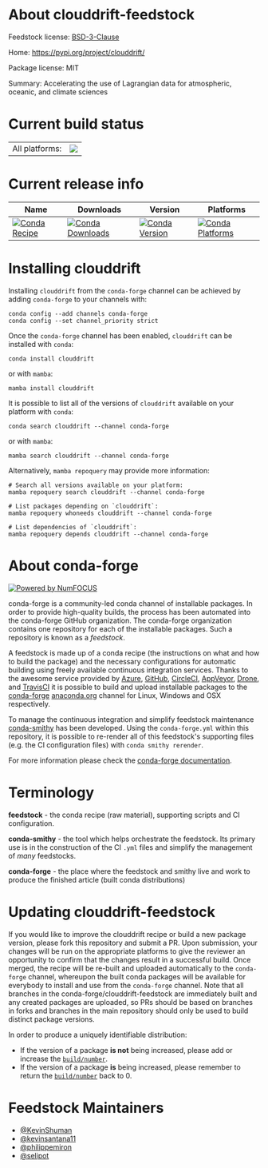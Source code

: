 About clouddrift-feedstock
==========================

Feedstock license: [BSD-3-Clause](https://github.com/conda-forge/clouddrift-feedstock/blob/main/LICENSE.txt)

Home: https://pypi.org/project/clouddrift/

Package license: MIT

Summary: Accelerating the use of Lagrangian data for atmospheric, oceanic, and climate sciences

Current build status
====================


<table><tr><td>All platforms:</td>
    <td>
      <a href="https://dev.azure.com/conda-forge/feedstock-builds/_build/latest?definitionId=18553&branchName=main">
        <img src="https://dev.azure.com/conda-forge/feedstock-builds/_apis/build/status/clouddrift-feedstock?branchName=main">
      </a>
    </td>
  </tr>
</table>

Current release info
====================

| Name | Downloads | Version | Platforms |
| --- | --- | --- | --- |
| [![Conda Recipe](https://img.shields.io/badge/recipe-clouddrift-green.svg)](https://anaconda.org/conda-forge/clouddrift) | [![Conda Downloads](https://img.shields.io/conda/dn/conda-forge/clouddrift.svg)](https://anaconda.org/conda-forge/clouddrift) | [![Conda Version](https://img.shields.io/conda/vn/conda-forge/clouddrift.svg)](https://anaconda.org/conda-forge/clouddrift) | [![Conda Platforms](https://img.shields.io/conda/pn/conda-forge/clouddrift.svg)](https://anaconda.org/conda-forge/clouddrift) |

Installing clouddrift
=====================

Installing `clouddrift` from the `conda-forge` channel can be achieved by adding `conda-forge` to your channels with:

```
conda config --add channels conda-forge
conda config --set channel_priority strict
```

Once the `conda-forge` channel has been enabled, `clouddrift` can be installed with `conda`:

```
conda install clouddrift
```

or with `mamba`:

```
mamba install clouddrift
```

It is possible to list all of the versions of `clouddrift` available on your platform with `conda`:

```
conda search clouddrift --channel conda-forge
```

or with `mamba`:

```
mamba search clouddrift --channel conda-forge
```

Alternatively, `mamba repoquery` may provide more information:

```
# Search all versions available on your platform:
mamba repoquery search clouddrift --channel conda-forge

# List packages depending on `clouddrift`:
mamba repoquery whoneeds clouddrift --channel conda-forge

# List dependencies of `clouddrift`:
mamba repoquery depends clouddrift --channel conda-forge
```


About conda-forge
=================

[![Powered by
NumFOCUS](https://img.shields.io/badge/powered%20by-NumFOCUS-orange.svg?style=flat&colorA=E1523D&colorB=007D8A)](https://numfocus.org)

conda-forge is a community-led conda channel of installable packages.
In order to provide high-quality builds, the process has been automated into the
conda-forge GitHub organization. The conda-forge organization contains one repository
for each of the installable packages. Such a repository is known as a *feedstock*.

A feedstock is made up of a conda recipe (the instructions on what and how to build
the package) and the necessary configurations for automatic building using freely
available continuous integration services. Thanks to the awesome service provided by
[Azure](https://azure.microsoft.com/en-us/services/devops/), [GitHub](https://github.com/),
[CircleCI](https://circleci.com/), [AppVeyor](https://www.appveyor.com/),
[Drone](https://cloud.drone.io/welcome), and [TravisCI](https://travis-ci.com/)
it is possible to build and upload installable packages to the
[conda-forge](https://anaconda.org/conda-forge) [anaconda.org](https://anaconda.org/)
channel for Linux, Windows and OSX respectively.

To manage the continuous integration and simplify feedstock maintenance
[conda-smithy](https://github.com/conda-forge/conda-smithy) has been developed.
Using the ``conda-forge.yml`` within this repository, it is possible to re-render all of
this feedstock's supporting files (e.g. the CI configuration files) with ``conda smithy rerender``.

For more information please check the [conda-forge documentation](https://conda-forge.org/docs/).

Terminology
===========

**feedstock** - the conda recipe (raw material), supporting scripts and CI configuration.

**conda-smithy** - the tool which helps orchestrate the feedstock.
                   Its primary use is in the construction of the CI ``.yml`` files
                   and simplify the management of *many* feedstocks.

**conda-forge** - the place where the feedstock and smithy live and work to
                  produce the finished article (built conda distributions)


Updating clouddrift-feedstock
=============================

If you would like to improve the clouddrift recipe or build a new
package version, please fork this repository and submit a PR. Upon submission,
your changes will be run on the appropriate platforms to give the reviewer an
opportunity to confirm that the changes result in a successful build. Once
merged, the recipe will be re-built and uploaded automatically to the
`conda-forge` channel, whereupon the built conda packages will be available for
everybody to install and use from the `conda-forge` channel.
Note that all branches in the conda-forge/clouddrift-feedstock are
immediately built and any created packages are uploaded, so PRs should be based
on branches in forks and branches in the main repository should only be used to
build distinct package versions.

In order to produce a uniquely identifiable distribution:
 * If the version of a package **is not** being increased, please add or increase
   the [``build/number``](https://docs.conda.io/projects/conda-build/en/latest/resources/define-metadata.html#build-number-and-string).
 * If the version of a package **is** being increased, please remember to return
   the [``build/number``](https://docs.conda.io/projects/conda-build/en/latest/resources/define-metadata.html#build-number-and-string)
   back to 0.

Feedstock Maintainers
=====================

* [@KevinShuman](https://github.com/KevinShuman)
* [@kevinsantana11](https://github.com/kevinsantana11/)
* [@philippemiron](https://github.com/philippemiron/)
* [@selipot](https://github.com/selipot/)


